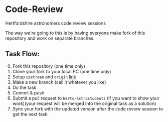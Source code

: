 # Code-Review
Hertfordshire astronomers code review sessions

The way we're going to this is by having everyone make fork of this repository and work on separate branches.

## Task Flow:

0. Fork this repository (one time only)
1. Clone your fork to your local PC (one time only)
1. Setup `upstream` and `origin` [link](https://help.github.com/articles/syncing-a-fork/)
1. Make a new branch (call it whatever you like)
1. Do the task
1. Commit & push 
1. Submit a pull request to `herts-astrostudents` (if you want to show your work)(your request will be merged into the original task as a solution)
1. Sync your fork with the updated version after the code review session to get the next task
